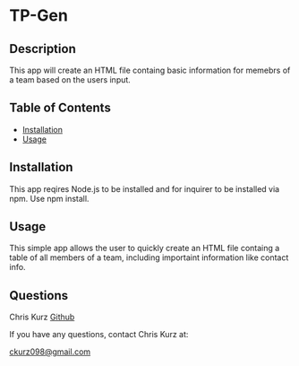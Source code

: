 

# TP-Gen

## Description
This app will create an HTML file containg basic information for memebrs of a team based on the users input. 



## Table of Contents  
    
* [Installation](#installation)
* [Usage](#usage) 

## Installation
This app reqires Node.js to be installed and for inquirer to be installed via npm.
Use npm install.
         

## Usage
This simple app allows the user to quickly create an HTML file containg a table of all members of a team, including importaint information like contact info.
           
## Questions
Chris Kurz              [Github](https://github.com/chriskurz098)

If you have any questions, contact Chris Kurz at:

[ckurz098@gmail.com](mailto:ckurz098@gmail.com)

